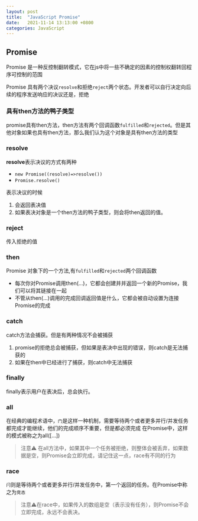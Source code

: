 ```yaml
---
layout: post
title:  "JavaScript Promise"
date:   2021-11-14 13:13:00 +0800
categories: JavaScript
---
```


## Promise

Promise 是一种反控制翻转模式，它在js中将一些不确定的因素的控制权翻转回程序可控制的范围

Promise 具有两个决议`resolve`和拒绝`reject`两个状态。开发者可以自行决定向后续的程序发送响应的决议还是，拒绝

### 具有then方法的鸭子类型

promise具有then方法，then方法有两个回调函数`fulfilled`和`rejected`。但是其他对象如果也具有then方法，那么我们认为这个对象是具有then方法的类型

### resolve

**resolve**表示决议的方式有两种
* `new Promise((resolve)=>resolve())`
* `Promise.resolve()`

表示决议的时候
1. 会返回表决值
2. 如果表决对象是一个then方法的鸭子类型，则会将then返回的值。

### reject

传入拒绝的值

### then

Promise 对象下的一个方法,有`fulfilled`和`rejected`两个回调函数

* 每次你对Promise调用then(...)，它都会创建并并返回一个新的Promise，我们可以将其链接在一起
* 不管从then(...)调用的完成回调返回值是什么，它都会被自动设置为连接Promise的完成

### catch

catch方法会捕获。但是有两种情况不会被捕获
1. promise的拒绝总会被捕获，但如果是表决中出现的错误，则catch是无法捕获的
2. 如果在then中已经进行了捕获，则catch中无法捕获

### finally

finally表示用户在表决后，总会执行。

### all

在经典的编程术语中，`门`是这样一种机制，需要等待两个或者更多并行/并发任务都完成才能继续，他们的完成顺序不重要，但是都必须完成
在Promise中，这样的模式被称之为all([...])

> 注意⚠️ 在all方法中，如果其中一个任务被拒绝，则整体会被丢弃，如果数据是空，则Promise会立即完成，请记住这一点，race有不同的行为

### race

`闩`则是等待两个或者更多并行/并发任务中，第一个返回的任务。在Promise中称之为`竞态`

> 注意⚠️在race中，如果传入的数组是空（表示没有任务），则Promise不会立即完成，永远不会表决。
